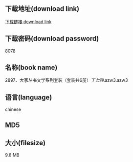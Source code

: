 ## 下载地址(download link)
[下载链接 download link](https://voluble-croquembouche-d321dc.netlify.app/?s=2897%E3%80%81%E5%A4%A7%E5%AE%B6%E4%B8%9B%E4%B9%A6%E6%96%87%E5%AD%A6%E7%B3%BB%E5%88%97%E5%A5%97%E8%A3%85%EF%BC%88%E5%A5%97%E8%A3%85%E5%85%B16%E5%86%8C%EF%BC%89_%E4%B8%81%E4%B8%83%E7%8E%B2_.azw3)

## 下载密码(download password)
8078

## 名称(book name)
2897、大家丛书文学系列套装（套装共6册）_丁七玲_.azw3.azw3

## 语言(language)
chinese

## MD5


## 大小(filesize)
9.8 MB

